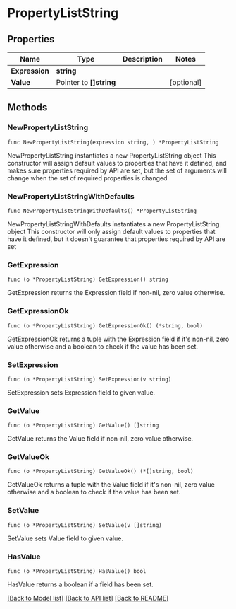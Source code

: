 # PropertyListString

## Properties

Name | Type | Description | Notes
------------ | ------------- | ------------- | -------------
**Expression** | **string** |  | 
**Value** | Pointer to **[]string** |  | [optional] 

## Methods

### NewPropertyListString

`func NewPropertyListString(expression string, ) *PropertyListString`

NewPropertyListString instantiates a new PropertyListString object
This constructor will assign default values to properties that have it defined,
and makes sure properties required by API are set, but the set of arguments
will change when the set of required properties is changed

### NewPropertyListStringWithDefaults

`func NewPropertyListStringWithDefaults() *PropertyListString`

NewPropertyListStringWithDefaults instantiates a new PropertyListString object
This constructor will only assign default values to properties that have it defined,
but it doesn't guarantee that properties required by API are set

### GetExpression

`func (o *PropertyListString) GetExpression() string`

GetExpression returns the Expression field if non-nil, zero value otherwise.

### GetExpressionOk

`func (o *PropertyListString) GetExpressionOk() (*string, bool)`

GetExpressionOk returns a tuple with the Expression field if it's non-nil, zero value otherwise
and a boolean to check if the value has been set.

### SetExpression

`func (o *PropertyListString) SetExpression(v string)`

SetExpression sets Expression field to given value.


### GetValue

`func (o *PropertyListString) GetValue() []string`

GetValue returns the Value field if non-nil, zero value otherwise.

### GetValueOk

`func (o *PropertyListString) GetValueOk() (*[]string, bool)`

GetValueOk returns a tuple with the Value field if it's non-nil, zero value otherwise
and a boolean to check if the value has been set.

### SetValue

`func (o *PropertyListString) SetValue(v []string)`

SetValue sets Value field to given value.

### HasValue

`func (o *PropertyListString) HasValue() bool`

HasValue returns a boolean if a field has been set.


[[Back to Model list]](../README.md#documentation-for-models) [[Back to API list]](../README.md#documentation-for-api-endpoints) [[Back to README]](../README.md)


